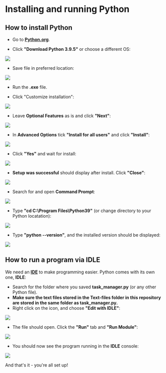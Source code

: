 # Installing and running Python

## How to install Python 

* Go to [**Python.org**](Python.org/downloads).

* Click **"Download Python 3.9.5"** or choose a different OS:

![](Python-install-images/0.jpg)

* Save file in preferred location:

![](Python-install-images/1.jpg)

* Run the **.exe** file. 

* Click "Customize installation":

![](Python-install-images/2.jpg)

* Leave **Optional Features** as is and click **"Next"**:

![](Python-install-images/3.jpg)

* In **Advanced Options** tick **"Install for all users"** and click **"Install"**:

![](Python-install-images/4.jpg)

* Click **"Yes"** and wait for install:

![](Python-install-images/5.jpg)

* **Setup was successful** should display after install. Click **"Close"**:

![](Python-install-images/6.jpg)

* Search for and open **Command Prompt**:

![](Python-install-images/7.jpg)

* Type **"cd C:\Program Files\Python39"** (or change directory to your Python locatation):

![](Python-install-images/8.jpg)

* Type **"python --version"**, and the installed version should be displayed:

![](Python-install-images/9.jpg)

## How to run a program via IDLE

We need an [**IDE**](https://www.codecademy.com/articles/what-is-an-ide) to make programming easier. Python comes with its own one, **IDLE**:

* Search for the folder where you saved **task_manager.py** (or any other Python file).
* **Make sure the text files stored in the Text-files folder in this repository are stored in the same folder as task_manager.py.**
* Right click on the icon, and choose **"Edit with IDLE"**:

![](IDLE-run-images-cap3/0.jpg)

* The file should open. Click the **"Run"** tab and **"Run Module"**:

![](IDLE-run-images-cap3/1.jpg)

* You should now see the program running in the **IDLE** console:

![](IDLE-run-images-cap3/2.jpg)

And that's it - you're all set up! 

